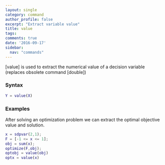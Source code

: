 ```yaml
---
layout: single
category: command
author_profile: false
excerpt: "Extract variable value"
title: value
tags:
comments: true
date: '2016-09-17'
sidebar:
  nav: "commands"
---
```


[value] is used to extract the numerical value of a decision variable (replaces obsolete command [double])

### Syntax

````matlab
Y = value(X)
````

### Examples
After solving an optimization problem we can extract the optimal objective value and solution.

````matlab
x = sdpvar(2,1);
F = [-1 <= x <= 1];
obj = sum(x);
optimize(F,obj);
optobj = value(obj)
optx = value(x)
````
